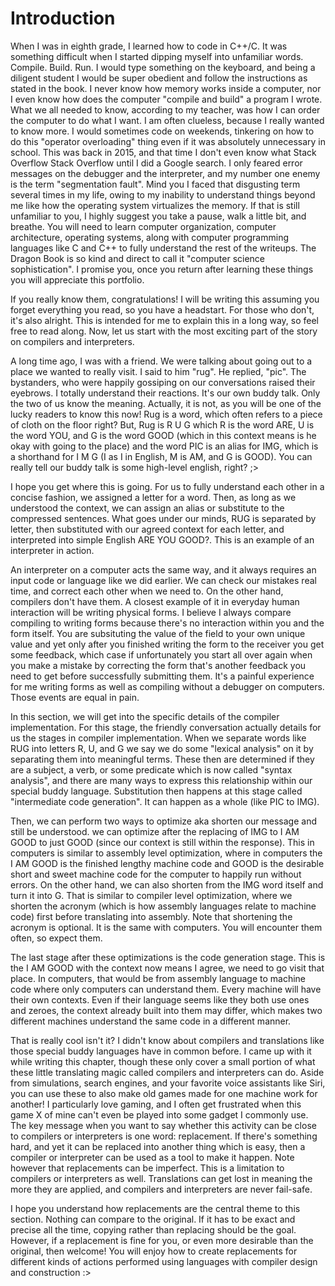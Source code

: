 # Introduction

When I was in eighth grade, I learned how to code in C++/C. It was
something difficult when I started dipping myself into unfamiliar words.
Compile. Build. Run. I would type something on the keyboard, and being 
a diligent student I would be super obedient and follow the instructions
as stated in the book. I never know how memory works inside a computer,
nor I even know how does the computer "compile and build" a program I 
wrote. What we all needed to know, according to my teacher, was how I 
can order the computer to do what I want. I am often clueless, because
I really wanted to know more. I would sometimes code on weekends, tinkering
on how to do this "operator overloading" thing even if it was absolutely 
unnecessary in school. This was back in 2015, and that time I don't even know what Stack Overflow
Stack Overflow until I did a Google search. I only feared error messages
on the debugger and the interpreter, and my number one enemy is the term
"segmentation fault". Mind you I faced that disgusting term several times
in my life, owing to my inability to understand things beyond me like how
the operating system virtualizes the memory. If that is still unfamiliar 
to you, I highly suggest you take a pause, walk a little bit, and breathe.
You will need to learn computer organization, computer architecture, 
operating systems, along with computer programming languages like 
C and C++ to fully understand the rest of the writeups. The Dragon Book 
is so kind and direct to call it "computer science sophistication". I 
promise you, once you return after learning these things you will appreciate 
this portfolio.

If you really know them, congratulations! I will be writing this assuming 
you forget everything you read, so you have a headstart. For those who don't,
it's also alright. This is intended for me to explain this in a long way, 
so feel free to read along. Now, let us start with the most exciting part
of the story on compilers and interpreters. 

A long time ago, I was with a friend. We were talking about going out to a 
place we wanted to really visit. I said to him "rug". He replied, "pic". 
The bystanders, who were happily gossiping on our conversations raised
their eyebrows. I totally understand their reactions. It's our own buddy 
talk. Only the two of us know the meaning. Actually, it is not, as you will be
one of the lucky readers to know this now! Rug is a word, which often refers
to a piece of cloth on the floor right? But, Rug is R U G which R is the word
ARE, U is the word YOU, and G is the word GOOD (which in this context means
is he okay with going to the place) and the word PIC is an alias for IMG,
which is a shorthand for I M G (I as I in English, M is AM, and G is GOOD).
You can really tell our buddy talk is some high-level english, right? ;>

I hope you get where this is going. For us to fully understand each other
in a concise fashion, we assigned a letter for a word. Then, as long as we
understood the context, we can assign an alias or substitute to the
compressed sentences. What goes under our minds, RUG is separated by letter,
then substituted with our agreed context for each letter, and interpreted
into simple English ARE YOU GOOD?. This is an example of an interpreter 
in action.

An interpreter on a computer acts the same way, and it always requires an
input code or language like we did earlier. We can check our mistakes real 
time, and correct each other when we need to. On the other hand, compilers
don't have them. A closest example of it in everyday human interaction 
will be writing physical forms. I believe I always compare compiling 
to writing forms because there's no interaction within you and the form
itself. You are subsituting the value of the field to your own unique value
and yet only after you finished writing the form to the receiver you get
some feedback, which case if unfortunately you start all over again when
you make a mistake by correcting the form that's another feedback you need
to get before successfully submitting them. It's a painful experience for
me writing forms as well as compiling without a debugger on computers. 
Those events are equal in pain.

In this section, we will get into the specific details of the compiler
implementation. For this stage, the friendly conversation actually 
details for us the stages in compiler implementation. When we separate
words like RUG into letters R, U, and G we say we do some "lexical 
analysis" on it by separating them into meaningful terms. These then are 
determined if they are a subject, a verb, or some predicate which is now
called "syntax analysis", and there are many ways to express this 
relationship within our special buddy language. Substitution then happens 
at this stage called "intermediate code generation". It can happen as a 
whole (like PIC to IMG). 

Then, we can perform two ways to optimize aka shorten our message and 
still be understood. we can optimize after the replacing of IMG to 
I AM GOOD to just GOOD (since our context is still within the response). 
This in computers is similar to assembly level optimization, where in 
computers the I AM GOOD is the finished lengthy machine code 
and GOOD is the desirable short and sweet machine code for the computer 
to happily run without errors. On the other hand, we can also shorten from 
the IMG word itself and turn it into G. That is similar to compiler level 
optimization, where we shorten the acronym (which is how assembly 
languages relate to machine code) first before translating into assembly. 
Note that shortening the acronym is optional. It is the same with computers. 
You will encounter them often, so expect them. 

The last stage after these optimizations is the code generation stage.
This is the I AM GOOD with the context now means I agree, we need to go
visit that place. In computers, that would be from assembly language
to machine code where only computers can understand them. Every machine
will have their own contexts. Even if their language seems like they both 
use ones and zeroes, the context already built into them may differ, which 
makes two different machines understand the same code in a different manner.

That is really cool isn't it? I didn't know about compilers and translations
like those special buddy languages have in common before. I came up with it
while writing this chapter, though these only cover a small portion of what
these little translating magic called compilers and interpreters can do.
Aside from simulations, search engines, and your favorite voice assistants
like Siri, you can use these to also make old games made for one machine
work for another! I particularly love gaming, and I often get frustrated 
when this game X of mine can't even be played into some gadget I commonly
use. The key message when you want to say whether this activity can be close
to compilers or interpreters is one word: replacement. If there's something
hard, and yet it can be replaced into another thing which is easy, then a 
compiler or interpreter can be used as a tool to make it happen. Note however 
that replacements can be imperfect. This is a limitation to compilers
or interpreters as well. Translations can get lost in meaning the more they
are applied, and compilers and interpreters are never fail-safe.

I hope you understand how replacements are the central theme to this section.
Nothing can compare to the original. If it has to be exact and
precise all the time, copying rather than replacing should be the goal. 
However, if a replacement is fine for you, or even more desirable than the
original, then welcome! You will enjoy how to create replacements for
different kinds of actions performed using languages with compiler design
and construction :>




 



 